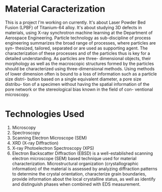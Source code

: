 # Material Caracterization
This is a project I'm working on currently. It's about Laser Powder Bed Fusion (LPBF) of Titanium-64 alloy. It's about studying 3D defects in materials, using X-ray synchrotron machine learning at the Department of Aerospace Engineering.
Particle technology as sub-discipline of process engineering summarizes the broad range of processes, where particles are syn- thesized, tailored, separated or are used as supporting agent. The characterization of these processes and of the particles thus is key for a detailed understanding. As particles are three- dimensional objects, their morphology as well as the macroscopic structures formed by the particles should be characterized using three-dimensional methods. Using methods of lower dimension often is bound to a loss of information such as a particle size distri- bution based on a single equivalent diameter, a pore size distribu- tion of a specimen without having the spatial information of the pore network or the stereological bias known in the field of con- ventional microscopy.

# Technologies Used
1. Microscopy 
2. Spectroscopy 
3. Scanning Electron Microscope (SEM)
4. XRD (X-ray Diffraction)
5. X-ray Photoelectron Spectroscopy (XPS)
6. Electron Backscatter Diffraction (EBSD) is a well-established scanning electron microscope (SEM) based technique used for material characterization. Microstructural organization (crystallographic information) of the material is assessed by analyzing diffraction patterns to determine the crystal orientation, characterize grain boundaries, provide information about the local crystalline status, as well as identify and distinguish phases when combined with EDS measurement.

